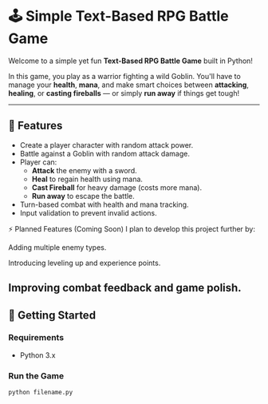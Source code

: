 # 🕹️ Simple Text-Based RPG Battle Game

Welcome to a simple yet fun **Text-Based RPG Battle Game** built in Python!

In this game, you play as a warrior fighting a wild Goblin. You'll have to manage your **health**, **mana**, and make smart choices between **attacking**, **healing**, or **casting fireballs** — or simply **run away** if things get tough!

---

## 📜 Features
- Create a player character with random attack power.
- Battle against a Goblin with random attack damage.
- Player can:
  - **Attack** the enemy with a sword.
  - **Heal** to regain health using mana.
  - **Cast Fireball** for heavy damage (costs more mana).
  - **Run away** to escape the battle.
- Turn-based combat with health and mana tracking.
- Input validation to prevent invalid actions.

⚡ Planned Features (Coming Soon)
I plan to develop this project further by:

Adding multiple enemy types.

Introducing leveling up and experience points.

Improving combat feedback and game polish.
---

## 🚀 Getting Started

### Requirements
- Python 3.x

### Run the Game
```bash
python filename.py

